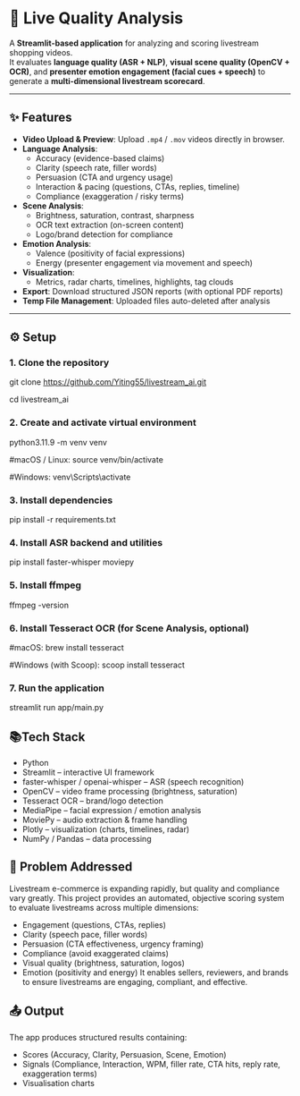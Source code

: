 # 🎥 Live Quality Analysis

A **Streamlit-based application** for analyzing and scoring livestream shopping videos.  
It evaluates **language quality (ASR + NLP)**, **visual scene quality (OpenCV + OCR)**, and **presenter emotion engagement (facial cues + speech)** to generate a **multi-dimensional livestream scorecard**.  

---

## ✨ Features
- **Video Upload & Preview**: Upload `.mp4` / `.mov` videos directly in browser.  
- **Language Analysis**:
  - Accuracy (evidence-based claims)  
  - Clarity (speech rate, filler words)  
  - Persuasion (CTA and urgency usage)  
  - Interaction & pacing (questions, CTAs, replies, timeline)  
  - Compliance (exaggeration / risky terms)  
- **Scene Analysis**:
  - Brightness, saturation, contrast, sharpness  
  - OCR text extraction (on-screen content)  
  - Logo/brand detection for compliance  
- **Emotion Analysis**:
  - Valence (positivity of facial expressions)  
  - Energy (presenter engagement via movement and speech)  
- **Visualization**:
  - Metrics, radar charts, timelines, highlights, tag clouds  
- **Export**: Download structured JSON reports (with optional PDF reports)  
- **Temp File Management**: Uploaded files auto-deleted after analysis  

---

## ⚙️ Setup

### 1. Clone the repository
git clone https://github.com/Yiting55/livestream_ai.git

cd livestream_ai

### 2. Create and activate virtual environment
python3.11.9 -m venv venv

#macOS / Linux:
source venv/bin/activate

#Windows:
venv\Scripts\activate

### 3. Install dependencies
pip install -r requirements.txt

### 4. Install ASR backend and utilities
pip install faster-whisper moviepy

### 5. Install ffmpeg
ffmpeg -version

### 6. Install Tesseract OCR (for Scene Analysis, optional)
#macOS:
brew install tesseract

#Windows (with Scoop):
scoop install tesseract

### 7. Run the application
streamlit run app/main.py

## 📚Tech Stack

- Python 
- Streamlit – interactive UI framework
- faster-whisper / openai-whisper – ASR (speech recognition)
- OpenCV – video frame processing (brightness, saturation)
- Tesseract OCR – brand/logo detection
- MediaPipe – facial expression / emotion analysis
- MoviePy – audio extraction & frame handling
- Plotly – visualization (charts, timelines, radar)
- NumPy / Pandas – data processing

## 🚩 Problem Addressed
Livestream e-commerce is expanding rapidly, but quality and compliance vary greatly.
This project provides an automated, objective scoring system to evaluate livestreams across multiple dimensions:
- Engagement (questions, CTAs, replies)
- Clarity (speech pace, filler words)
- Persuasion (CTA effectiveness, urgency framing)
- Compliance (avoid exaggerated claims)
- Visual quality (brightness, saturation, logos)
- Emotion (positivity and energy)
It enables sellers, reviewers, and brands to ensure livestreams are engaging, compliant, and effective.

## 📤 Output

The app produces structured results containing:
- Scores (Accuracy, Clarity, Persuasion, Scene, Emotion)
- Signals (Compliance, Interaction, WPM, filler rate, CTA hits, reply rate, exaggeration terms)
- Visualisation charts
